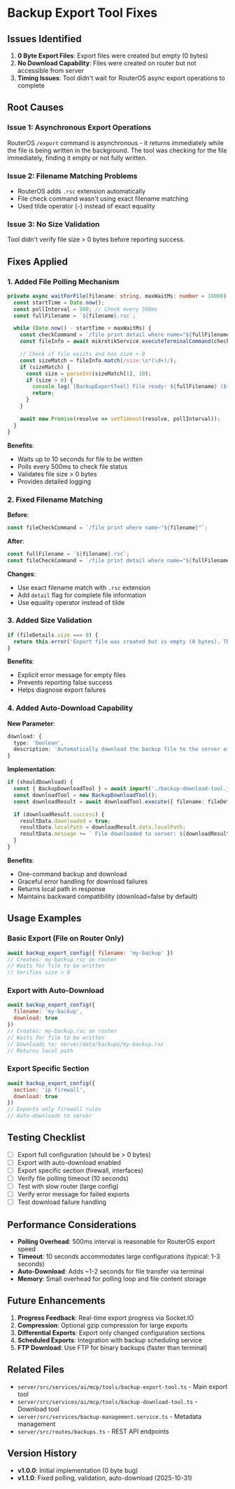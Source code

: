 # Backup Export Tool Fixes

## Issues Identified

1. **0 Byte Export Files**: Export files were created but empty (0 bytes)
2. **No Download Capability**: Files were created on router but not accessible from server
3. **Timing Issues**: Tool didn't wait for RouterOS async export operations to complete

## Root Causes

### Issue 1: Asynchronous Export Operations
RouterOS `/export` command is asynchronous - it returns immediately while the file is being written in the background. The tool was checking for the file immediately, finding it empty or not fully written.

### Issue 2: Filename Matching Problems
- RouterOS adds `.rsc` extension automatically
- File check command wasn't using exact filename matching
- Used tilde operator (`~`) instead of exact equality

### Issue 3: No Size Validation
Tool didn't verify file size > 0 bytes before reporting success.

## Fixes Applied

### 1. Added File Polling Mechanism

```typescript
private async waitForFile(filename: string, maxWaitMs: number = 10000): Promise<void> {
  const startTime = Date.now();
  const pollInterval = 500; // Check every 500ms
  const fullFilename = `${filename}.rsc`;

  while (Date.now() - startTime < maxWaitMs) {
    const checkCommand = `/file print detail where name="${fullFilename}"`;
    const fileInfo = await mikrotikService.executeTerminalCommand(checkCommand);

    // Check if file exists and has size > 0
    const sizeMatch = fileInfo.match(/size:\s*(\d+)/);
    if (sizeMatch) {
      const size = parseInt(sizeMatch[1], 10);
      if (size > 0) {
        console.log(`[BackupExportTool] File ready: ${fullFilename} (${size} bytes)`);
        return;
      }
    }

    await new Promise(resolve => setTimeout(resolve, pollInterval));
  }
}
```

**Benefits**:
- Waits up to 10 seconds for file to be written
- Polls every 500ms to check file status
- Validates file size > 0 bytes
- Provides detailed logging

### 2. Fixed Filename Matching

**Before**:
```typescript
const fileCheckCommand = `/file print where name~"${filename}"`;
```

**After**:
```typescript
const fullFilename = `${filename}.rsc`;
const fileCheckCommand = `/file print detail where name="${fullFilename}"`;
```

**Changes**:
- Use exact filename match with `.rsc` extension
- Add `detail` flag for complete file information
- Use equality operator instead of tilde

### 3. Added Size Validation

```typescript
if (fileDetails.size === 0) {
  return this.error('Export file was created but is empty (0 bytes). The export command may have failed.');
}
```

**Benefits**:
- Explicit error message for empty files
- Prevents reporting false success
- Helps diagnose export failures

### 4. Added Auto-Download Capability

**New Parameter**:
```typescript
download: {
  type: 'boolean',
  description: 'Automatically download the backup file to the server after export. Default: false.'
}
```

**Implementation**:
```typescript
if (shouldDownload) {
  const { BackupDownloadTool } = await import('./backup-download-tool.js');
  const downloadTool = new BackupDownloadTool();
  const downloadResult = await downloadTool.execute({ filename: fileDetails.name }, context);

  if (downloadResult.success) {
    resultData.downloaded = true;
    resultData.localPath = downloadResult.data.localPath;
    resultData.message += ` File downloaded to server: ${downloadResult.data.localPath}`;
  }
}
```

**Benefits**:
- One-command backup and download
- Graceful error handling for download failures
- Returns local path in response
- Maintains backward compatibility (download=false by default)

## Usage Examples

### Basic Export (File on Router Only)
```javascript
await backup_export_config({ filename: 'my-backup' })
// Creates: my-backup.rsc on router
// Waits for file to be written
// Verifies size > 0
```

### Export with Auto-Download
```javascript
await backup_export_config({
  filename: 'my-backup',
  download: true
})
// Creates: my-backup.rsc on router
// Waits for file to be written
// Downloads to: server/data/backups/my-backup.rsc
// Returns local path
```

### Export Specific Section
```javascript
await backup_export_config({
  section: 'ip firewall',
  download: true
})
// Exports only firewall rules
// Auto-downloads to server
```

## Testing Checklist

- [ ] Export full configuration (should be > 0 bytes)
- [ ] Export with auto-download enabled
- [ ] Export specific section (firewall, interfaces)
- [ ] Verify file polling timeout (10 seconds)
- [ ] Test with slow router (large config)
- [ ] Verify error message for failed exports
- [ ] Test download failure handling

## Performance Considerations

- **Polling Overhead**: 500ms interval is reasonable for RouterOS export speed
- **Timeout**: 10 seconds accommodates large configurations (typical: 1-3 seconds)
- **Auto-Download**: Adds ~1-2 seconds for file transfer via terminal
- **Memory**: Small overhead for polling loop and file content storage

## Future Enhancements

1. **Progress Feedback**: Real-time export progress via Socket.IO
2. **Compression**: Optional gzip compression for large exports
3. **Differential Exports**: Export only changed configuration sections
4. **Scheduled Exports**: Integration with backup scheduling service
5. **FTP Download**: Use FTP for binary backups (faster than terminal)

## Related Files

- `server/src/services/ai/mcp/tools/backup-export-tool.ts` - Main export tool
- `server/src/services/ai/mcp/tools/backup-download-tool.ts` - Download tool
- `server/src/services/backup-management.service.ts` - Metadata management
- `server/src/routes/backups.ts` - REST API endpoints

## Version History

- **v1.0.0**: Initial implementation (0 byte bug)
- **v1.1.0**: Fixed polling, validation, auto-download (2025-10-31)
